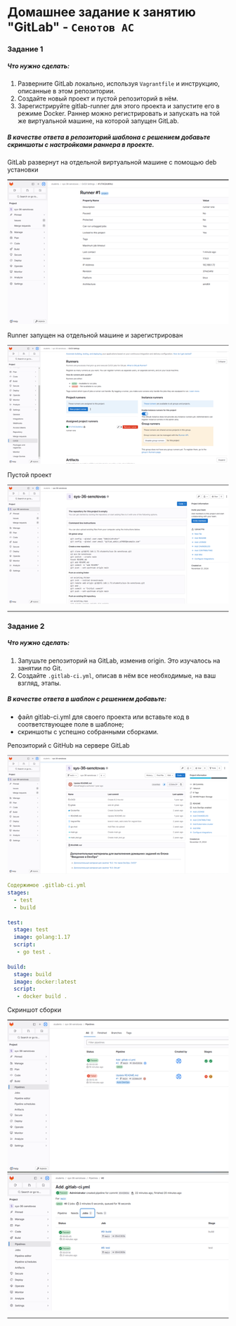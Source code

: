 # Домашнее задание к занятию "GitLab" - `Сенотов АС`


### Задание 1

##### Что нужно сделать:

1. Разверните GitLab локально, используя `Vagrantfile` и инструкцию, описанные в этом репозитории.
2. Создайте новый проект и пустой репозиторий в нём.
3. Зарегистрируйте gitlab-runner для этого проекта и запустите его в режиме Docker. Раннер можно регистрировать и запускать на той же виртуальной машине, на которой запущен GitLab.

##### В качестве ответа в репозиторий шаблона с решением добавьте скриншоты с настройками раннера в проекте.

GitLab развернут на отдельной виртуальной машине с помощью deb установки

![img1](img/img1.png)

Runner запущен на отдельной машине и зарегистрирован

![img1](img/img2.png)

Пустой проект

![img1](img/img3.png)


---

### Задание 2

##### Что нужно сделать:

1. Запушьте репозиторий на GitLab, изменив origin. Это изучалось на занятии по Git.
2. Создайте `.gitlab-ci.yml`, описав в нём все необходимые, на ваш взгляд, этапы.

##### В качестве ответа в шаблон с решением добавьте:
* файл gitlab-ci.yml для своего проекта или вставьте код в соответствующее поле в шаблоне;
* скриншоты с успешно собранными сборками.

Репозиторий с GitHub на сервере GitLab

![img1](img/img4.png)

```YAML
Содержимое .gitlab-ci.yml
stages:
  - test
  - build

test:
  stage: test
  image: golang:1.17
  script: 
   - go test .

build:
  stage: build
  image: docker:latest
  script:
   - docker build .

```
Скриншот сборки

![img1](img/img5.png)
![img1](img/img6.png)

---


